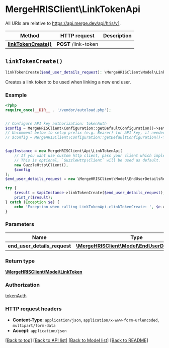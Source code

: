 # MergeHRISClient\LinkTokenApi

All URIs are relative to https://api.merge.dev/api/hris/v1.

Method | HTTP request | Description
------------- | ------------- | -------------
[**linkTokenCreate()**](LinkTokenApi.md#linkTokenCreate) | **POST** /link-token | 


## `linkTokenCreate()`

```php
linkTokenCreate($end_user_details_request): \MergeHRISClient\Model\LinkToken
```



Creates a link token to be used when linking a new end user.

### Example

```php
<?php
require_once(__DIR__ . '/vendor/autoload.php');


// Configure API key authorization: tokenAuth
$config = MergeHRISClient\Configuration::getDefaultConfiguration()->setApiKey('Authorization', 'YOUR_API_KEY');
// Uncomment below to setup prefix (e.g. Bearer) for API key, if needed
// $config = MergeHRISClient\Configuration::getDefaultConfiguration()->setApiKeyPrefix('Authorization', 'Bearer');


$apiInstance = new MergeHRISClient\Api\LinkTokenApi(
    // If you want use custom http client, pass your client which implements `GuzzleHttp\ClientInterface`.
    // This is optional, `GuzzleHttp\Client` will be used as default.
    new GuzzleHttp\Client(),
    $config
);
$end_user_details_request = new \MergeHRISClient\Model\EndUserDetailsRequest(); // \MergeHRISClient\Model\EndUserDetailsRequest

try {
    $result = $apiInstance->linkTokenCreate($end_user_details_request);
    print_r($result);
} catch (Exception $e) {
    echo 'Exception when calling LinkTokenApi->linkTokenCreate: ', $e->getMessage(), PHP_EOL;
}
```

### Parameters

Name | Type | Description  | Notes
------------- | ------------- | ------------- | -------------
 **end_user_details_request** | [**\MergeHRISClient\Model\EndUserDetailsRequest**](../Model/EndUserDetailsRequest.md)|  |

### Return type

[**\MergeHRISClient\Model\LinkToken**](../Model/LinkToken.md)

### Authorization

[tokenAuth](../../README.md#tokenAuth)

### HTTP request headers

- **Content-Type**: `application/json`, `application/x-www-form-urlencoded`, `multipart/form-data`
- **Accept**: `application/json`

[[Back to top]](#) [[Back to API list]](../../README.md#endpoints)
[[Back to Model list]](../../README.md#models)
[[Back to README]](../../README.md)
